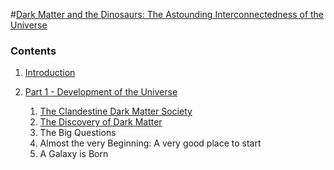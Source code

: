 #[Dark Matter and the Dinosaurs: The Astounding Interconnectedness of the Universe](http://www.amazon.com/Dark-Matter-Dinosaurs-Astounding-Interconnectedness/dp/0062328476)
 


### Contents

1. [Introduction](Introduction.md)

2. [Part 1 - Development of the Universe](part-1.md)
    1. [The Clandestine Dark Matter Society](part-1.md)
    2. [The Discovery of Dark Matter](part-1.md/#part2)
    3. The Big Questions
    4. Almost the very Beginning: A very good place to start
    5. A Galaxy is Born
